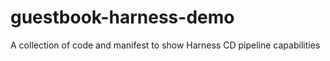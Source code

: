 # guestbook-harness-demo
A collection of code and manifest to show Harness CD pipeline capabilities
